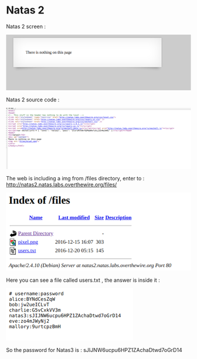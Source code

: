# Natas 2

Natas 2 screen :

<img src="imgs/natas2.png" alt="Natas2 screen">


Natas 2 source code :


<img src="imgs/url_natas2.png" alt="url Natas2">


The web is including a img from /files directory, enter to : http://natas2.natas.labs.overthewire.org/files/

<img src="imgs/natas2_files.png" alt="natas2_files">

Here you can see a file called users.txt , the answer is inside it :

<img src="imgs/natas2_users.png " alt="natas2 users">

So the password for Natas3 is : sJIJNW6ucpu6HPZ1ZAchaDtwd7oGrD14